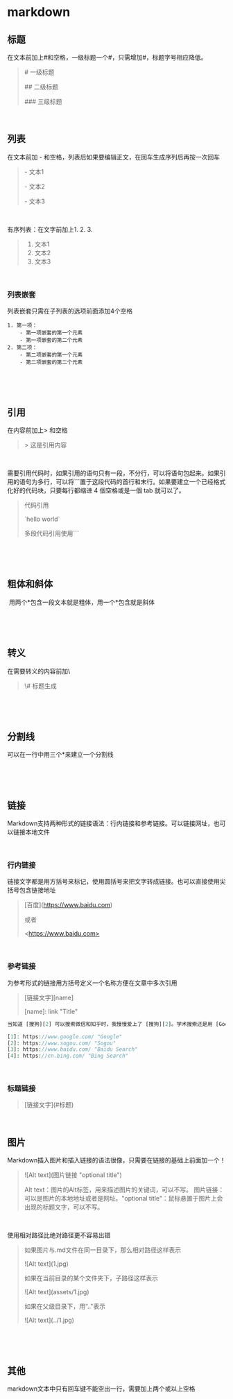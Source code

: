 # markdown

## 标题

在文本前加上#和空格，一级标题一个#，只需增加#，标题字号相应降低。

> \# 一级标题
>
> \## 二级标题
>
> \### 三级标题

​	

 

## 列表

在文本前加 - 和空格，列表后如果要编辑正文，在回车生成序列后再按一次回车

> \- 文本1
>
> \- 文本2
>
> \- 文本3

​		

有序列表：在文字前加上1. 2. 3.

> 1. 文本1
> 2. 文本2
> 3. 文本3

​	

  

### 列表嵌套

列表嵌套只需在子列表的选项前面添加4个空格

```
1. 第一项：
    - 第一项嵌套的第一个元素
    - 第一项嵌套的第二个元素
2. 第二项：
    - 第二项嵌套的第一个元素
    - 第二项嵌套的第二个元素
```

​      

​        

## 引用

在内容前加上> 和空格

> \> 这是引用内容

​    

需要引用代码时，如果引用的语句只有一段，不分行，可以将语句包起来。如果引用的语句为多行，可以将```置于这段代码的首行和末行。如果要建立一个已经格式化好的代码块，只要每行都缩进 4 個空格或是一個 tab 就可以了。

>代码引用
>
> \`hello world`
>
> 
>
>多段代码引用使用```
>

​    

​     

## 粗体和斜体

​		用两个\*包含一段文本就是粗体，用一个\*包含就是斜体

​    

​     

## 转义

在需要转义的内容前加\

> \\# 标题生成

​    

​    

## 分割线

可以在一行中用三个*来建立一个分割线

​    

​    

## 链接

Markdown支持两种形式的链接语法：行内链接和参考链接。可以链接网址，也可以链接本地文件

​    

### 行内链接

链接文字都是用方括号来标记，使用圆括号来把文字转成链接。也可以直接使用尖括号包含链接地址

> \[百度](https://www.baidu.com)
>
> 或者
>
> \<https://www.baidu.com>

​     

### 参考链接

为参考形式的链接用方括号定义一个名称方便在文章中多次引用

> \[链接文字][name]
>
>  \[name]: link "Title"

```php
当知道 [搜狗][2] 可以搜索微信和知乎时，我慢慢爱上了 [搜狗][2]。学术搜索还是用 [Google][1] 靠谱。也会用 [Bing][4] 和 [百度][3]，毕竟各有所长。

[1]: https://www.google.com/ "Google"
[2]: https://www.sogou.com/ "Sogou"
[3]: https://www.baidu.com/ "Baidu Search"
[4]: https://cn.bing.com/ "Bing Search"
```

​    



### 标题链接

> \[链接文字](#标题)

​     

## 图片

Markdown插入图片和插入链接的语法很像，只需要在链接的基础上前面加一个！

> \![Alt text]\(图片链接 "optional title")
>
>  Alt text：图片的Alt标签，用来描述图片的关键词，可以不写。 图片链接：可以是图片的本地地址或者是网址。"optional title"：鼠标悬置于图片上会出现的标题文字，可以不写。

​     

使用相对路径比绝对路径更不容易出错

> 如果图片与.md文件在同一目录下，那么相对路径这样表示
>
>  \![Alt text]\(1.jpg)
>
>   
>
>  如果在当前目录的某个文件夹下，子路径这样表示
>
>  \![Alt text]\(assets/1.jpg)
>
>   
>
> 如果在父级目录下，用“.."表示
>
>   \![Alt text]\(../1.jpg)

​     

​    

## 其他

 markdown文本中只有回车键不能空出一行，需要加上两个或以上空格



















   

